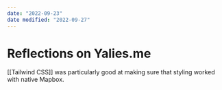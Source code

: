 ```yaml
---
date: "2022-09-23"
date modified: "2022-09-27"
---
```


# Reflections on Yalies.me
[[Tailwind CSS]] was particularly good at making sure that styling worked with native Mapbox.
